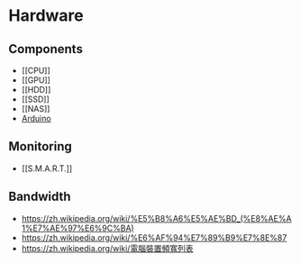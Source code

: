 # Hardware


## Components

- [[CPU]]
- [[GPU]]
- [[HDD]]
- [[SSD]]
- [[NAS]]
- [Arduino](https://www.arduino.cc/)


## Monitoring

- [[S.M.A.R.T.]]


## Bandwidth

- https://zh.wikipedia.org/wiki/%E5%B8%A6%E5%AE%BD_(%E8%AE%A1%E7%AE%97%E6%9C%BA)
- https://zh.wikipedia.org/wiki/%E6%AF%94%E7%89%B9%E7%8E%87
- https://zh.wikipedia.org/wiki/電腦裝置頻寬列表
